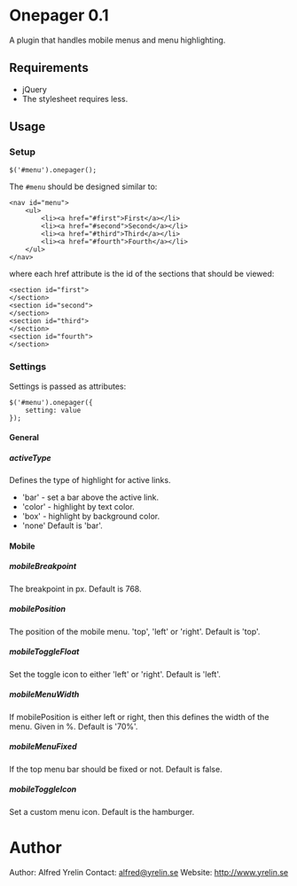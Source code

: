 # Onepager 0.1 #

A plugin that handles mobile menus and menu highlighting.

## Requirements ##
- jQuery
- The stylesheet requires less.

## Usage ##

### Setup ###

`$('#menu').onepager();`

The `#menu` should be designed similar to:
```
<nav id="menu">
	<ul>
		<li><a href="#first">First</a></li>
		<li><a href="#second">Second</a></li>
		<li><a href="#third">Third</a></li>
		<li><a href="#fourth">Fourth</a></li>
	</ul>
</nav>
```

where each href attribute is the id of the sections that should be viewed:

```
<section id="first">
</section>
<section id="second">
</section>
<section id="third">
</section>
<section id="fourth">
</section>
```

### Settings ###

Settings is passed as attributes:
```
$('#menu').onepager({ 
	setting: value 
});
```

#### General ####

##### activeType #####
Defines the type of highlight for active links.
- 'bar' - set a bar above the active link.
- 'color' - highlight by text color.
- 'box' - highlight by background color.
- 'none'
Default is 'bar'.

#### Mobile ####
##### mobileBreakpoint #####
The breakpoint in px. Default is 768.

##### mobilePosition #####
The position of the mobile menu. 'top', 'left' or 'right'. Default is 'top'.

##### mobileToggleFloat #####
Set the toggle icon to either 'left' or 'right'. Default is 'left'.

##### mobileMenuWidth #####
If mobilePosition is either left or right, then this defines the width of the menu. Given in %. Default is '70%'.

##### mobileMenuFixed #####
If the top menu bar should be fixed or not. Default is false.

##### mobileToggleIcon #####
Set a custom menu icon. Default is the hamburger.

# Author #

Author: Alfred Yrelin
Contact: alfred@yrelin.se
Website: http://www.yrelin.se